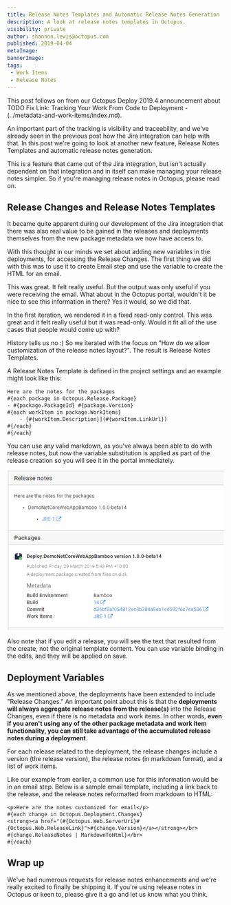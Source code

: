 ```yaml
---
title: Release Notes Templates and Automatic Release Notes Generation
description: A look at release notes templates in Octopus.
visibility: private
author: shannon.lewis@octopus.com
published: 2019-04-04
metaImage:
bannerImage:
tags:
 - Work Items
 - Release Notes
---
```


This post follows on from our Octopus Deploy 2019.4 announcement about TODO Fix Link: Tracking Your Work From Code to Deployment - (../metadata-and-work-items/index.md).

An important part of the tracking is visibility and traceability, and we've already seen in the previous post how the Jira integration can help with that. In this post we're going to look at another new feature, Release Notes Templates and automatic release notes generation.

This is a feature that came out of the Jira integration, but isn't actually dependent on that integration and in itself can make managing your release notes simpler. So if you're managing release notes in Octopus, please read on.

## Release Changes and Release Notes Templates

It became quite apparent during our development of the Jira integration that there was also real value to be gained in the releases and deployments themselves from the new package metadata we now have access to.

With this thought in our minds we set about adding new variables in the deployments, for accessing the Release Changes. The first thing we did with this was to use it to create Email step and use the variable to create the HTML for an email.

This was great. It felt really useful. But the output was only useful if you were receiving the email. What about in the Octopus portal, wouldn't it be nice to see this information in there? Yes it would, so we did that.

In the first iteration, we rendered it in a fixed read-only control. This was great and it felt really useful but it was read-only. Would it fit all of the use cases that people would come up with?

History tells us no :) So we iterated with the focus on "How do we allow customization of the release notes layout?". The result is Release Notes Templates.

A Release Notes Template is defined in the project settings and an example might look like this:

```
Here are the notes for the packages
#{each package in Octopus.Release.Package}
- #{package.PackageId} #{package.Version}
#{each workItem in package.WorkItems}
    - [#{workItem.Description}](#{workItem.LinkUrl})
#{/each}
#{/each}
```

You can use any valid markdown, as you've always been able to do with release notes, but now the variable substitution is applied as part of the release creation so you will see it in the portal immediately. 

![Release with package metadata](release-work-items.png)

Also note that if you edit a release, you will see the text that resulted from the create, not the original template content. You can use variable binding in the edits, and they will be applied on save.

## Deployment Variables

As we mentioned above, the deployments have been extended to include "Release Changes." An important point about this is that the **deployments will always aggregate release notes from the release(s)** into the Release Changes, even if there is no metadata and work items. In other words, **even if you aren't using any of the other package metadata and work item functionality, you can still take advantage of the accumulated release notes during a deployment**.

For each release related to the deployment, the release changes include a version (the release version), the release notes (in markdown format), and a list of work items.

Like our example from earlier, a common use for this information would be in an email step. Below is a sample email template, including a link back to the release, and the release notes reformatted from markdown to HTML:

```
<p>Here are the notes customized for email</p>
#{each change in Octopus.Deployment.Changes}
<strong><a href="(#{Octopus.Web.ServerUri}#{Octopus.Web.ReleaseLink}">#{change.Version}</a></strong></br>
#{change.ReleaseNotes | MarkdownToHtml}</br>
#{/each}
```

## Wrap up

We've had numerous requests for release notes enhancements and we're really excited to finally be shipping it. If you're using release notes in Octopus or keen to, please give it a go and let us know what you think.
